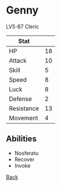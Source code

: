 # Genny

LV5-87 Cleric

| Stat       | <!-- --> |
| ---------- | -------- |
| HP         | 18       |
| Attack     | 10       |
| Skill      | 5        |
| Speed      | 8        |
| Luck       | 8        |
| Defense    | 2        |
| Resistance | 13       |
| Movement   | 4        |

## Abilities

- Nosferatu
- Recover
- Invoke

[Back](README.md)
